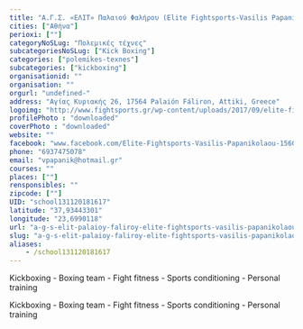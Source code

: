 ```yaml
---
title: "Α.Γ.Σ. «ΕΛΙΤ» Παλαιού Φαλήρου (Elite Fightsports-Vasilis Papanikolaou)"
cities: ["Αθήνα"]
perioxi: [""]
categoryNoSLug: "Πολεμικές τέχνες"
subcategoriesNoSLug: ["Kick Boxing"]
categories: ["polemikes-texnes"]
subcategories: ["kickboxing"]
organisationid: ""
organisation: ""
orgurl: "undefined-"
address: "Αγίας Κυριακής 26, 17564 Palaión Fáliron, Attiki, Greece"
logoimg: "http://www.fightsports.gr/wp-content/uploads/2017/09/elite-fightsports-logo.jpg"
profilePhoto : "downloaded"
coverPhoto : "downloaded"
website: ""
facebook: "www.facebook.com/Elite-Fightsports-Vasilis-Papanikolaou-156031951614590/"
phone: "6937475078"
email: "vpapanik@hotmail.gr"
courses: ""
places: [""]
rensponsibles: ""
zipcode: [""]
UID: "school131120181617"
latitude: "37,93443301"
longitude: "23,6990118"
url: "a-g-s-elit-palaioy-faliroy-elite-fightsports-vasilis-papanikolaou/athina/polemikes-texnes/kickboxing"
slug: "a-g-s-elit-palaioy-faliroy-elite-fightsports-vasilis-papanikolaou"
aliases:
    - /school131120181617
---
```



Kickboxing - Boxing team - Fight fitness - Sports conditioning - Personal training

Kickboxing - Boxing team - Fight fitness - Sports conditioning - Personal training